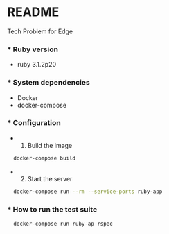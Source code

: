 # README

Tech Problem for Edge

### * Ruby version
  - ruby 3.1.2p20

### * System dependencies
  - Docker
  - docker-compose

### * Configuration
  - 1. Build the image
  ```bash
    docker-compose build
  ```
  - 2. Start the server
  ```bash
    docker-compose run --rm --service-ports ruby-app
  ```

### * How to run the test suite
  ```bash
    docker-compose run ruby-ap rspec
  ```